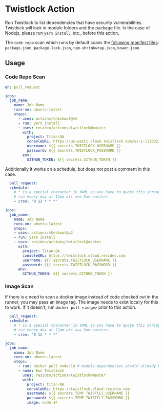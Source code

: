 # Twistlock Action

Run Twistlock to list dependencies that have security vulnerabilities. Twistlock will look in module folders and the package file. In the case of Nodejs, please run `yarn install`, etc., before this action.

The `code repo` scan which runs by default scans the [following manifest files](https://docs.paloaltonetworks.com/prisma/prisma-cloud/prisma-cloud-admin-compute/vulnerability_management/code_repo_scanning.html): `package.json`, `package-lock.json`, `npm-shrinkwrap.json`, `bower.json`.

## Usage

### Code Repo Scan

```yaml
on: pull_request

jobs:
  job_name:
    name: Job Name
    runs-on: ubuntu-latest
    steps:
      - uses: actions/checkout@v2
      - run: yarn install
      - uses: resideo/actions/twistlock@master
        with:
          project: Titan-QA
          consoleURL: https://us-east1.cloud.twistlock.com/us-1-113032316
          username: ${{ secrets.TWISTLOCK_USERNAME }}
          password: ${{ secrets.TWISTLOCK_PASSWORD }}
        env:
          GITHUB_TOKEN: ${{ secrets.GITHUB_TOKEN }}
```

Additionally it works on a schedule, but does not post a comment in this case.

```yaml
  pull_request:
  schedule:
    # * is a special character in YAML so you have to quote this string
    # run every day at 12pm utc === 8am eastern
    - cron: "0 12 * * *"

jobs:
  job_name:
    name: Job Name
    runs-on: ubuntu-latest
    steps:
    - uses: actions/checkout@v2
    - run: yarn install
    - uses: resideo/actions/twistlock@master
      with:
        project: Titan-QA
        consoleURL: https://twistlock.cloud.resideo.com
        username: ${{ secrets.TWISTLOCK_USERNAME }}
        password: ${{ secrets.TWISTLOCK_PASSWORD }}
      env:
        GITHUB_TOKEN: ${{ secrets.GITHUB_TOKEN }}
```

### Image Scan

If there is a need to scan a docker image instead of code checked out in the runner, you may pass an image tag. The image needs to exist locally for this to work. If it doesn't, run `docker pull <image>` prior to this action.

```yaml
  pull_request:
  schedule:
    # * is a special character in YAML so you have to quote this string
    # run every day at 12pm utc === 8am eastern
    - cron: "0 12 * * *"

jobs:
  job_name:
    name: Job Name
    runs-on: ubuntu-latest
    steps:
      - run: docker pull node:14 # module dependencies should already be on the image
      - name: Run Twistlock
        uses: resideo/actions/twistlock@master
        with:
          project: Titan-QA
          consoleURL: https://twistlock.cloud.resideo.com
          username: ${{ secrets.TEMP_TWISTCLI_USERNAME }}
          password: ${{ secrets.TEMP_TWISTCLI_PASSWORD }}
          image: node:14
```
